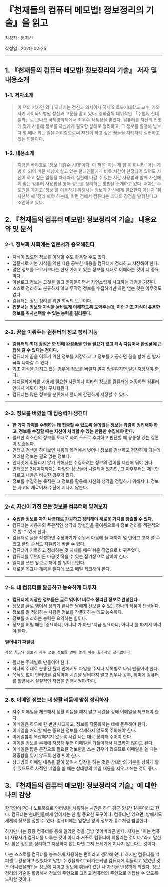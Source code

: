 # 『천재들의 컴퓨터 메모법! 정보정리의 기술』을 읽고

작성자 : 문지선

작성일 : 2020-02-25

---

## 1. 『천재들의 컴퓨터 메모법! 정보정리의 기술』 저자 및 내용소개

### 1-1. 저자소개

> 이 책의 저자인 와다 히데키는 정신과 의사이자 국제 의료복지대학교 교수, 가와사키 사이와이병원 정신과 고문을 맡고 있다. 영화감독 데뷔작인 「수험의 신데렐라」로 모나코 국제영화제에서 최우수 작품상을 받았다. 컴퓨터를 자신의 입맛에 맞게 사용해 정보를 자신에게 필요한 상태로 정리하고, 그 정보를 활용해 남보다 몇 배나 되는 일을 처리함으로써 자신이 하고 싶은 꿈들을 차례차례 실현하고 있는 인물이다.

### 1-2. 내용소개

> 지금은 바야흐로 '정보 대홍수 시대'이다. 이 책은 '아는 게 힘'이 아니라 '아는 게 병'이 되어 버린 세상에 살고 있는 현대인들에게 비록 시간이 한정되어 있어도 자신이 하고 싶은 일들을 차례차례 실현해 나갈 수 있는 시간 사용법과 함께 자신에게 맞는 컴퓨터 사용법을 통해 정보를 정리하는 방법을 소개하고 있다. 저자는 주도권을 가지고 '정보'를 이용하기 위해서는 정보가 자신에게 필요한지 아닌지 '취사선택'해 '정리'해야 하는데, 이런 점에서 컴퓨터는 최대의 강점을 발휘한다고 조언하고 있다.



## 2. 『천재들의 컴퓨터 메모법! 정보정리의 기술』 내용요약 및 분석

### 2-1. 정보화 사회에는 입문서가 중요해진다

- 지식이 없으면 정보를 이해할 수도 활용할 수도 없다.
- 입문서로 기본 지식을 익힌 다음 공부한 내용을 컴퓨터에 정리하고 저장해야 한다.
- 많은 정보를 모으기보다는 현재 가지고 있는 정보를 제대로 이해하는 것이 더 중요하다.
- 아날로그 정보는 그것을 읽고 받아들이면서 자연스럽게 사고하는 과정을 거친다.
- 스스로 정리하고 분류하지 않고 무작정 정보를 수집하기만 하면 얻는 것은 아무것도 없다.
- 컴퓨터는 정보 정리를 위한 최적의 도구이다.
- **입문서는 정보와 지식을 올바르게 이해하도록 도와주는데, 이런 기초 지식이 유용한 정보를 취사선택할 수 있는 능력을 길러준다.**

---

### 2-2. 꿈을 이뤄주는 컴퓨터의 정보 정리 기능

- **컴퓨터의 최대 장점은 한 번에 완성품을 만들 필요가 없고 계속 다듬어서 완성품에 근접해 갈 수 있다는 점이다.**
- 컴퓨터에 꿈을 이루기 위한 정보를 저장하고 그 정보를 가공하면 꿈을 향해 한 발자국씩 나아갈 수 있다.
- 기초 지식을 가지고 있는 경우에 정보를 버릴지 말지 망설여지면 일단 저장해야 한다.
- 디지털카메라를 사용해 필요한 사진이나 여타의 정보를 컴퓨터에 저장하면 컴퓨터 안에서 계획이 점차 구체화된다.
- 컴퓨터는 많은 정보를 분류해서 폴더에 간편하게 저장할 수 있다.

---

### 2-3. 정보를 버렸을 때 집중력이 생긴다

- **한 가지 과제를 수행하는 데 집중할 수 있도록 쓸데없는 정보는 과감히 정리해야 하고, 정보를 수집할 때는 자신이 처리할 수 있는 만큼만 수집해야 한다.**
- 필요한 최소한의 정보를 토대로 하여 스스로 추리하고 판단할 때 융통성 있는 결론이 도출된다.
- 인터넷 검색을 하다보면 처음의 목적에서 벗어나 정보를 검색하고 저장하게 되는데 이러한 정보는 필요 없는 정보다.
- 인터넷에 휘둘리지 않기 위해서는 수집하려는 정보의 깊이를 제한해 둬야 한다.
- 인터넷은 2페이지까지는 다양한 정보들이 나열되어 있지만, 그 이후부터는 제목만 다르고 내용은 비슷한 경우가 많다.
- 정보를 수집하는 목적은 그 정보를 활용해 자신의 생각을 정립하기 위해서다. 정보는 사고의 재료이자 수단에 지나지 않는다.

---

### 2-4. 자신이 가진 모든 정보를 컴퓨터에 맡겨보자

- **수집한 정보를 자기 나름대로 가공하고 정리해야 새로운 가치를 창출할 수 있다.**
- 컴퓨터는 사용자의 주관적인 생각과 망설임을 줄여줌으로써 정보 정리를 객관적으로 할 수 있게 한다.
- 컴퓨터로 글을 작성하면 수정하기가 쉬워서 마음에 들 때까지 몇 번이고 고쳐 쓸 수 있고 글의 순서도 자유롭게 바꿀 수 있다.
- 컴퓨터가 기록하고 정리하는 것 자체를 매우 쉬운 작업으로 바꿔주었다.
- 컴퓨터를 무엇이든 마음껏 적을 수 있는 잡기장으로 삼아야 한다.
- 일지를 쓰면 앞으로 해야 할 일이 보인다.
- 새로운 목표나 계획을 일지에 쓰고 매일 체크해야 한다.

---

### 2-5. 내 컴퓨터를 깔끔하고 능숙하게 다루자

- **컴퓨터에 저장한 정보들은 글로 엮어야 비로소 정리된 정보로 완성된다.**
- 정보를 글로 엮어서 정리가 끝나면 남에게 선보일 수 있는 하나의 작품이 탄생된다.
- 정보를 잘 정리하는 사람은 정보를 작품화하는 데도 능숙하다.
- 정보를 처리하는 능력은 요약하는 힘이다.
- 정보를 버릴 때는 '중요하냐, 아니냐'가 아닌 '지금 필요하냐, 아니냐'를 따져서 버려야 한다.

**밀어내기 파일링**

```
가장 최근의 정보와 자주 쓰는 정보를 앞에 놓게 하는 효과적인 정리법이다.
```

- 폴더는 주제별로 만들어야 한다.
- 하나의 주제로 분류된 폴더 안에서도 파일을 주제나 제목별로 나눠 만들어야 한다.
- 목적도 없이 인터넷을 검색하며 시간을 낭비하지 말고 업무나 공부, 취미에 컴퓨터를 활용해서 실질적인 작업을 진행시켜야 한다.

---

### 2-6. 이메일 정보는 내 생활 리듬에 맞춰 정리하자

- 자주 이메일을 체크해서 생활 리듬을 깨지 말고 시간을 정해 이메일을 체크해야 한다.
- 이메일은 하루에 한 번만 체크하고, 정보를 작품화하는 데에 몰두해야 한다.
- 이메일을 처리할 때는 중요한 정보를 삭제하지 않도록 주의해야 한다.
- 이메일함이 복잡해지지 않도록 시간 나는 대로 정리해 주어야 한다.
- 이메일 정보를 본체에 저장해 두면 이메일을 되풀이해서 체크하지 않아도 된다.
- 이메일은 짧은 문장으로 필요한 정보만을 쓰는 경우가 많으므로 이메일을 쓸 때는 정중함을 잊지 않도록 신경 써야 한다.
- 상대방의 이메일 내용을 같이 붙여서 답장을 하는 것은 상대방의 기분을 상하게 할 수 있으므로 사적인 메일을 쓸 때는 상대방의 메일 내용을 지우고 쓰는 것이 좋다.



## 3. 『천재들의 컴퓨터 메모법! 정보정리의 기술』에 대한 나의 감상

한국인이 PC나 노트북으로 인터넷을 사용하는 시간은 하루 평균 5시간 14분이라고 한다. 컴퓨터는 현대인들에게 없어서는 안 될 중요한 도구이다. 컴퓨터만 있으면, 방에서도 세계의 정보를 접할 수 있다. 컴퓨터에는 엄청난 양의 정보가 홍수처럼 범람한다.

하지만 나는 종종 컴퓨터를 통해 알았던 것을 금방 잊어버리곤 한다. 저자는 "이는 컴퓨터 사용자가 컴퓨터를 다루는 것이 아니라 거꾸로 컴퓨터에 휘둘리는 것이다."라고 말한다. 찾은 정보를 정리하고 저장하지 않는다면 그저 쓰레기에 지나지 않는다는 것이다.

나는 스스로를 컴퓨터를 능숙하게 사용하는 편이라고 생각해 왔다. 하지만 컴퓨터를 백퍼센트 활용하고 있었다고 말할 수 있을까? 그러기는커녕 컴퓨터에 휘둘리고 있었던 것은 아니었을까? 늘 정보에 치이고 정보에 휘둘려 왔던 나 자신을 반성하게 되었다. 정보 정리의 기술을 활용해서 정보의 주인으로 그리고 컴퓨터의 주인으로 거듭날 수 있도록 노력할 것이다.